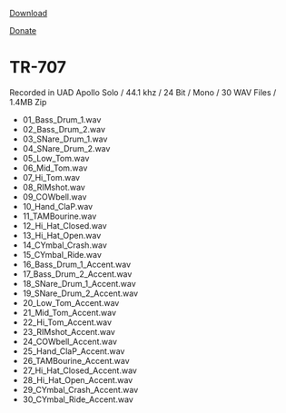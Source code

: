 [Download](https://bit.ly/39hEyUD)

[Donate](https://www.paypal.com/donate/?hosted_button_id=ASWDQ37Y4XFCQ)

# TR-707
Recorded in UAD Apollo Solo / 44.1 khz / 24 Bit / Mono / 30 WAV Files / 1.4MB Zip

- 01_Bass_Drum_1.wav
- 02_Bass_Drum_2.wav
- 03_SNare_Drum_1.wav
- 04_SNare_Drum_2.wav
- 05_Low_Tom.wav
- 06_Mid_Tom.wav
- 07_Hi_Tom.wav
- 08_RIMshot.wav
- 09_COWbell.wav
- 10_Hand_ClaP.wav
- 11_TAMBourine.wav
- 12_Hi_Hat_Closed.wav
- 13_Hi_Hat_Open.wav
- 14_CYmbal_Crash.wav
- 15_CYmbal_Ride.wav
- 16_Bass_Drum_1_Accent.wav
- 17_Bass_Drum_2_Accent.wav
- 18_SNare_Drum_1_Accent.wav
- 19_SNare_Drum_2_Accent.wav
- 20_Low_Tom_Accent.wav
- 21_Mid_Tom_Accent.wav
- 22_Hi_Tom_Accent.wav
- 23_RIMshot_Accent.wav
- 24_COWbell_Accent.wav
- 25_Hand_ClaP_Accent.wav
- 26_TAMBourine_Accent.wav
- 27_Hi_Hat_Closed_Accent.wav
- 28_Hi_Hat_Open_Accent.wav
- 29_CYmbal_Crash_Accent.wav
- 30_CYmbal_Ride_Accent.wav
